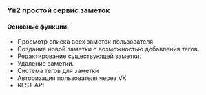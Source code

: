 ### Yii2 простой сервис заметок

#### Основные функции:
- Просмотр списка всех заметок пользователя.
- Создание новой заметки с возможностью добавления тегов.
- Редактирование существующей заметки.
- Удаление заметки.
- Система тегов для заметки
- Авторизация пользователя через VK
- REST API